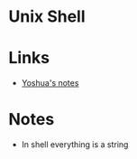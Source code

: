 # Unix Shell

# Links
- [Yoshua's notes](https://yoshuawuyts.gitbooks.io/knowledge/content/unix/shell.html) 
# Notes
- In shell everything is a string

